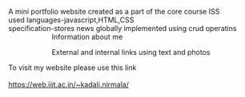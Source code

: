 A mini portfolio website created as a part of the core course ISS <br/>
used languages-javascript,HTML,CSS  <br/>
specification-stores news globally implemented using crud operatins <br/>
&nbsp;&nbsp;&nbsp;&nbsp;&nbsp;&nbsp;&nbsp;&nbsp;&nbsp;&nbsp;&nbsp;&nbsp;&nbsp;&nbsp;&nbsp;&nbsp;&nbsp;&nbsp;&nbsp;&nbsp;&nbsp;              Information about me<br/>

&nbsp;&nbsp;&nbsp;&nbsp;&nbsp;&nbsp;&nbsp;&nbsp;&nbsp;&nbsp;&nbsp;&nbsp;&nbsp;&nbsp;&nbsp;&nbsp;&nbsp;&nbsp;&nbsp;&nbsp;&nbsp;       External and internal links using text and photos <br/>
             
To visit my website please use this link <br/>              
https://web.iiit.ac.in/~kadali.nirmala/
